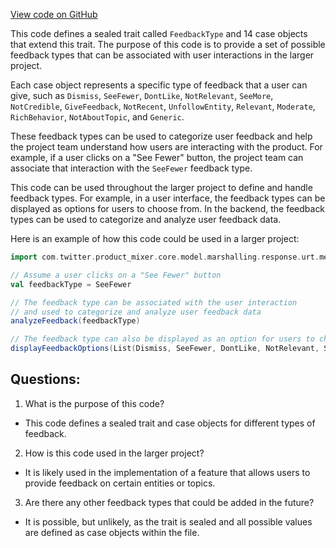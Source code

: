[View code on GitHub](https://github.com/misbahsy/the-algorithm/product-mixer/core/src/main/scala/com/twitter/product_mixer/core/model/marshalling/response/urt/metadata/FeedbackType.scala)

This code defines a sealed trait called `FeedbackType` and 14 case objects that extend this trait. The purpose of this code is to provide a set of possible feedback types that can be associated with user interactions in the larger project. 

Each case object represents a specific type of feedback that a user can give, such as `Dismiss`, `SeeFewer`, `DontLike`, `NotRelevant`, `SeeMore`, `NotCredible`, `GiveFeedback`, `NotRecent`, `UnfollowEntity`, `Relevant`, `Moderate`, `RichBehavior`, `NotAboutTopic`, and `Generic`. 

These feedback types can be used to categorize user feedback and help the project team understand how users are interacting with the product. For example, if a user clicks on a "See Fewer" button, the project team can associate that interaction with the `SeeFewer` feedback type. 

This code can be used throughout the larger project to define and handle feedback types. For example, in a user interface, the feedback types can be displayed as options for users to choose from. In the backend, the feedback types can be used to categorize and analyze user feedback data. 

Here is an example of how this code could be used in a larger project:

```scala
import com.twitter.product_mixer.core.model.marshalling.response.urt.metadata._

// Assume a user clicks on a "See Fewer" button
val feedbackType = SeeFewer

// The feedback type can be associated with the user interaction
// and used to categorize and analyze user feedback data
analyzeFeedback(feedbackType)

// The feedback type can also be displayed as an option for users to choose from
displayFeedbackOptions(List(Dismiss, SeeFewer, DontLike, NotRelevant, SeeMore))
```
## Questions: 
 1. What is the purpose of this code?
- This code defines a sealed trait and case objects for different types of feedback.

2. How is this code used in the larger project?
- It is likely used in the implementation of a feature that allows users to provide feedback on certain entities or topics.

3. Are there any other feedback types that could be added in the future?
- It is possible, but unlikely, as the trait is sealed and all possible values are defined as case objects within the file.